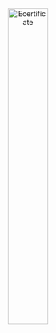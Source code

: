 <!DOCTYPE html>
<html lang="en">
<head>
    <meta charset="UTF-8">
    <meta http-equiv="X-UA-Compatible" content="IE=edge">
    <meta name="viewport" content="width=device-width, initial-scale=1.0">
    <link rel="shortcut icon" href="favicon.ico" type="image/x-icon">
    <title>https://elearn.nptel.ac.in/Ecertificate/</title>
</head>

<body>
    <center>
        <img width="40%" src="aryan.png" alt="Ecertificate">
    </center>
</body>
</html>
